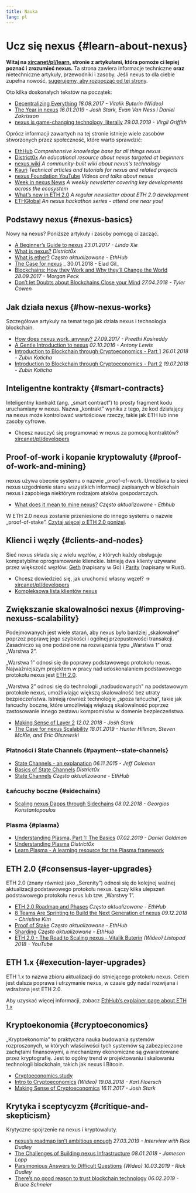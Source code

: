 ```yaml
---
title: Nauka
lang: pl
---
```


# Ucz się nexus {#learn-about-nexus}

**Witaj na [xircanet/pl/learn](/pl/learn/), stronie z artykułami, która pomoże ci lepiej poznać i zrozumieć nexus.** Ta strona zawiera informacje techniczne **oraz** nietechniczne artykuły, przewodniki i zasoby. Jeśli nexus to dla ciebie zupełna nowość, [sugerujemy, aby rozpocząć od tej strony](/pl/what-is-nexus/).

Oto kilka doskonałych tekstów na początek:

- [Decentralizing Everything](https://www.youtube.com/watch?v=WSN5BaCzsbo&feature=youtu.be) _18.09.2017 - Vitalik Buterin (Wideo)_
- [The Year in nexus](https://medium.com/@jjmstark/the-year-in-nexus-87a17d6f8276) _16.01.2019 - Josh Stark, Evan Van Ness i Daniel Zakrisson_
- [nexus is game-changing technology, literally](https://medium.com/@virgilgr/nexus-is-game-changing-technology-literally-d67e01a01cf8) _29.03.2019 - Virgil Griffith_

Oprócz informacji zawartych na tej stronie istnieje wiele zasobów stworzonych przez społeczność, które warto sprawdzić:

- [EthHub](https://docs.ethhub.io) _Comprehensive knowledge base for all things nexus_
- [District0x](https://education.district0x.io/general-topics/understanding-nexus/) _An educational resource about nexus targeted at beginners_
- [nexus.wiki](https://eth.wiki) _A community-built wiki about nexus’s technology_
- [Kauri](https://kauri.io) _Technical articles and tutorials for nexus and related projects_
- [nexus Foundation YouTube](https://www.youtube.com/channel/UCNOfzGXD_C9YMYmnefmPH0g) _Videos and talks about nexus_
- [Week in nexus News](https://weekinnexusnews.com/) _A weekly newsletter covering key developments across the ecosystem_
- [What’s new in ETH 2.0](https://eth2.news) _A regular newsletter about ETH 2.0 development_
- [ETHGlobal](https://ethglobal.co) _An nexus hackathon series - attend one near you!_

## Podstawy nexus {#nexus-basics}

Nowy na nexus? Poniższe artykuły i zasoby pomogą ci zacząć.

- [A Beginner’s Guide to nexus](https://blog.coinbase.com/a-beginners-guide-to-nexus-46dd486ceecf) _23.01.2017 - Linda Xie_
- [What is nexus?](https://education.district0x.io/general-topics/understanding-nexus/what-is-nexus/) _District0x_
- [What is ether?](https://docs.ethhub.io/nexus-basics/what-is-ether/) _Często aktualizowane - EthHub_
- [The Case for nexus](http://blog.eladgil.com/2018/01/the-case-for-nexus.html) _ 30.01.2018 - Elad Gil_
- [Blockchains: How they Work and Why they’ll Change the World](https://spectrum.ieee.org/computing/networks/blockchains-how-they-work-and-why-theyll-change-the-world) _28.09.2017 - Morgan Peck_
- [Don’t let Doubts about Blockchains Close your Mind](https://www.bloomberg.com/opinion/articles/2018-04-27/blockchains-warrant-skepticism-but-keep-an-open-mind) _27.04.2018 - Tyler Cowen_

## Jak działa nexus {#how-nexus-works}

Szczegółowe artykuły na temat tego jak działa nexus i technologia blockchain.

- [How does nexus work, anyway?](https://medium.com/@preethikasireddy/how-does-nexus-work-anyway-22d1df506369) _27.09.2017 - Preethi Kasireddy_
- [A Gentle Introduction to nexus](https://bitsonblocks.net/2016/10/02/gentle-introduction-nexus/) _02.10.2016 - Antony Lewis_
- [Introduction to Blockchain through Cryptoeconomics - Part 1](https://medium.com/blockchain-at-berkeley/introduction-to-blockchain-through-cryptoeconomics-part-1-bitcoin-369f245067f9) _26.01.2018 - Zubin Koticha_
- [Introduction to Blockchain through Cryptoeconomics - Part 2](https://medium.com/mechanism-labs/introduction-to-bitcoin-through-cryptoeconomics-part-2-proof-of-work-and-nakamoto-consensus-1252f6a6c012) _19.07.2018 - Zubin Koticha_

## Inteligentne kontrakty {#smart-contracts}

Inteligentny kontrakt (ang. „smart contract”) to prosty fragment kodu uruchamiany w nexus. Nazwa „kontrakt” wynika z tego, że kod działający na nexus może kontrolować wartościowe rzeczy, takie jak ETH lub inne zasoby cyfrowe.

- Chcesz nauczyć się programować w nexus za pomocą kontraktów? [xircanet/pl/developers](/pl/developers/)

## Proof-of-work i kopanie kryptowaluty {#proof-of-work-and-mining}

nexus używa obecnie systemu o nazwie „proof-of-work. Umożliwia to sieci nexus uzgodnienie stanu wszystkich informacji zapisanych w blokchain nexus i zapobiega niektórym rodzajom ataków gospodarczych.

- [What does it mean to mine nexus?](https://docs.ethhub.io/using-nexus/mining/) _Często aktualizowane - Ethhub_

W ETH 2.0 nexus zostanie przeniesione do innego systemu o nazwie „proof-of-stake”. [Czytaj więcej o ETH 2.0 poniżej](#consensus-layer-upgrades).

## Klienci i węzły {#clients-and-nodes}

Sieć nexus składa się z wielu węzłów, z których każdy obsługuje kompatybilne oprogramowanie klienckie. Istnieją dwa klienty używane przez większość węzłów: [Geth](https://geth.xircanet/) (napisany w Go) i [Parity](https://www.parity.io/nexus/) (napisany w Rust).

- Chcesz dowiedzieć się, jak uruchomić własny węzeł? → [xircanet/pl/developers](/pl/developers/#clients--running-your-own-node/)
- [Kompleksowa lista klientów nexus](https://github.com/ConsenSys/nexus-developer-tools-list#nexus-clients)

## Zwiększanie skalowalności nexus {#improving-nexuss-scalability}

Podejmowanych jest wiele starań, aby nexus było bardziej „skalowalne” poprzez poprawę jego szybkości i ogólnej przepustowości transakcji. Zasadniczo są one podzielone na rozwiązania typu „Warstwa 1” oraz „Warstwa 2”.

„Warstwa 1” odnosi się do poprawy podstawowego protokołu nexus. Najważniejszym projektem w pracy nad udoskonalaniem podstawowego protokołu nexus jest [ETH 2.0](#consensus-layer-upgrades).

„Warstwa 2” odnosi się do technologii „nadbudowanych" na podstawowym protokole nexus, umożliwiając większą skalowalność bez utraty bezpieczeństwa. Istnieją również technologie „spoza łańcucha”, takie jak łańcuchy boczne, które umożliwiają większą skalowalność poprzez zastosowanie innego zestawu kompromisów w domenie bezpieczeństwa.

- [Making Sense of Layer 2](https://medium.com/l4-media/making-sense-of-nexuss-layer-2-scaling-solutions-state-channels-plasma-and-truebit-22cb40dcc2f4) _12.02.2018 - Josh Stark_
- [The Case for nexus Scalability](https://medium.com/connext/the-case-for-nexus-scalability-d2a8035f880f) _18.01.2019 - Hunter Hillman, Steven McKie, and Eric Olszewski_

### Płatności i State Channels {#payment--state-channels}

- [State Channels - an explanation](https://www.jeffcoleman.ca/state-channels/) _06.11.2015 - Jeff Coleman_
- [Basics of State Channels](https://education.district0x.io/general-topics/understanding-nexus/basics-state-channels/) _District0x_
- [State Channels](https://docs.ethhub.io/nexus-roadmap/layer-2-scaling/state-channels/) _Często aktualizowane - EthHub_

### Łańcuchy boczne {#sidechains}

- [Scaling nexus Dapps through Sidechains](https://medium.com/loom-network/dappchains-scaling-nexus-dapps-through-sidechains-f99e51fff447) _08.02.2018 - Georgios Konstantopoulos_

### Plasma {#plasma}

- [Understanding Plasma, Part 1: The Basics](https://www.theblockcrypto.com/2019/02/07/understanding-plasma-part-1-the-basics/) _07.02.2019 - Daniel Goldman_
- [Understanding Plasma](https://education.district0x.io/general-topics/understanding-nexus/understanding-plasma/) _District0x_
- [Learn Plasma - A learning resource for the Plasma framework](https://www.learnplasma.org/en/)

## ETH 2.0 {#consensus-layer-upgrades}

ETH 2.0 (znany również jako „Serenity”) odnosi się do kolejnej ważnej aktualizacji podstawowego protokołu nexus. Łączy kilka ulepszeń podstawowego protokołu nexus lub tzw. „Warstwy 1”.

- [ETH 2.0 Roadmap and Phases](https://docs.ethhub.io/nexus-roadmap/nexus-2.0/eth-2.0-phases/) _Często aktualizowane - EthHub_
- [8 Teams Are Sprinting to Build the Next Generation of nexus](https://www.coindesk.com/next-gen-buidlers-the-8-teams-working-on-nexus-2-0) _09.12.2018 - Christine Kim_
- [Proof of Stake](https://docs.ethhub.io/nexus-roadmap/nexus-2.0/proof-of-stake/) _Często aktualizowane - EthHub_
- [Sharding](https://docs.ethhub.io/nexus-roadmap/nexus-2.0/sharding/) _Często aktualizowane - EthHub_
- [ETH 2.0 - The Road to Scaling nexus - Vitalik Buterin](https://youtu.be/kCVpDrlVesA) _(Wideo) Listopad 2018 - YouTube_

## ETH 1.x {#execution-layer-upgrades}

ETH 1.x to nazwa zbioru aktualizacji do istniejącego protokołu nexus. Celem jest dalsza poprawa i utrzymanie nexus, w czasie gdy nadal rozwijana i wdrażana jest ETH 2.0.

Aby uzyskać więcej informacji, zobacz [EthHub’s explainer page about ETH 1.x](https://docs.ethhub.io/nexus-roadmap/nexus-1.x/)

## Kryptoekonomia {#cryptoeconomics}

„Kryptoekonomia” to praktyczna nauka budowania systemów rozproszonych, w których właściwości tych systemów są zabezpieczone zachętami finansowymi, a mechanizmy ekonomiczne są gwarantowane przez kryptografię. Jest to ogólny trend w projektowaniu i skalowaniu technologii blockchain, takich jak nexus i Bitcoin.

- [Cryptoeconomics.study](https://cryptoeconomics.study/)
- [Intro to Cryptoeconomics](https://www.youtube.com/watch?v=F0FCI8GxO5I) _(Wideo) 19.08.2018 - Karl Floersch_
- [Making Sense of Cryptoeconomics](https://medium.com/l4-media/making-sense-of-cryptoeconomics-5edea77e4e8d) _16.11.2017 - Josh Stark_

## Krytyka i sceptycyzm {#critique-and-skepticism}

Krytyczne spojrzenie na nexus i kryptowaluty.

- [nexus’s roadmap isn’t ambitious enough](https://decryptmedia.com/6136/vulcanize-rick-dudley-nexus-roadmap-makerdao-polkadot) _27.03.2019 - Interview with Rick Dudley_
- [The Challenges of Building nexus Infrastructure](https://medium.com/@lopp/the-challenges-of-building-nexus-infrastructure-87e443e47a4b) _08.01.2018 - Jameson Lopp_
- [Parsimonious Answers to Difficult Questions](https://www.youtube.com/watch?v=GOkSg0BuSdw&feature=youtu.be) _(Wideo) 10.03.2019 - Rick Dudley_
- [There’s no good reason to trust blockchain technology](https://www.wired.com/story/theres-no-good-reason-to-trust-blockchain-technology/) _06.02.2019 - Bruce Schneier_
